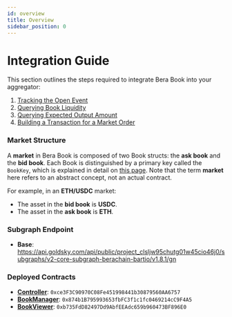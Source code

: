 ```yaml
---
id: overview
title: Overview
sidebar_position: 0
---
```


# Integration Guide

This section outlines the steps required to integrate Bera Book into your aggregator:
1. [Tracking the Open Event](./1-tracking-the-open-event)
2. [Querying Book Liquidity](./2-querying-book-liquidity)
3. [Querying Expected Output Amount](./3-querying-expected-output-amount)
4. [Building a Transaction for a Market Order](./4-building-a-transaction-for-a-market-order)

### **Market Structure**

A **market** in Bera Book is composed of two Book structs: the **ask book** and the **bid book**. Each Book is distinguished by a primary key called the `BookKey`, which is explained in detail on [this page](https://docs.berabook.fun/concepts/technology/book-key). Note that the term **market** here refers to an abstract concept, not an actual contract.

For example, in an **ETH/USDC** market:

- The asset in the **bid book** is **USDC**.
- The asset in the **ask book** is **ETH**.

### **Subgraph Endpoint**

- **Base**: https://api.goldsky.com/api/public/project_clsljw95chutg01w45cio46j0/subgraphs/v2-core-subgraph-berachain-bartio/v1.8.1/gn


### **Deployed Contracts**
- **[Controller](https://github.com/clober-dex/v2-periphery/blob/master/src/Controller.sol)**: `0xce3F3C90970C08Fe451998441b30879560AA6757`
- **[BookManager](https://github.com/clober-dex/v2-core/blob/master/src/BookManager.sol)**: `0x874b1B795993653fbFC3f1c1fc0469214cC9F4A5`
- **[BookViewer](https://github.com/clober-dex/v2-periphery/blob/master/src/BookViewer.sol)**: `0xb735FdD82497Dd9AbfEEAdc659b960473BF896E0`